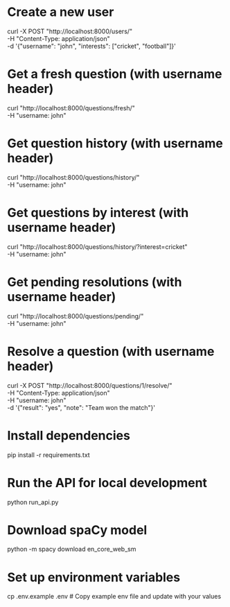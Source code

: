 # Create a new user
curl -X POST "http://localhost:8000/users/" \
     -H "Content-Type: application/json" \
     -d '{"username": "john", "interests": ["cricket", "football"]}'

# Get a fresh question (with username header)
curl "http://localhost:8000/questions/fresh/" \
     -H "username: john"

# Get question history (with username header)
curl "http://localhost:8000/questions/history/" \
     -H "username: john"

# Get questions by interest (with username header)
curl "http://localhost:8000/questions/history/?interest=cricket" \
     -H "username: john"

# Get pending resolutions (with username header)
curl "http://localhost:8000/questions/pending/" \
     -H "username: john"

# Resolve a question (with username header)
curl -X POST "http://localhost:8000/questions/1/resolve/" \
     -H "Content-Type: application/json" \
     -H "username: john" \
     -d '{"result": "yes", "note": "Team won the match"}'

# Install dependencies
pip install -r requirements.txt

# Run the API for local development
python run_api.py

# Download spaCy model
python -m spacy download en_core_web_sm

# Set up environment variables
cp .env.example .env  # Copy example env file and update with your values
